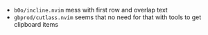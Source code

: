 * `b0o/incline.nvim` mess with first row and overlap text
* `gbprod/cutlass.nvim` seems that no need for that with tools to get clipboard items

